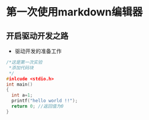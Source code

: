 # 第一次使用markdown编辑器
## 开启驱动开发之路
-  驱动开发的准备工作

```c
/*这是第一次实验
 *添加代码块
 */
#inlcude <stdio.h>
int main()
{
  int a=1;
  printf("hello world !!");
  return 0; //返回值为0
}
```




